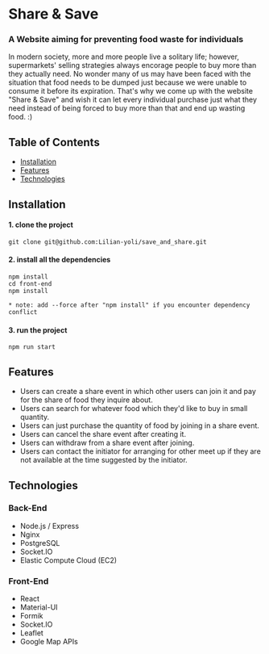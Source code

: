 # Share & Save
### A Website aiming for preventing food waste for individuals
In modern society, more and more people live a solitary life; however, supermarkets' selling strategies always encorage people to buy more than they actually need. No wonder many of us may have been faced with the situation that food needs to be dumped just because we were unable to consume it before its expiration. 
That's why we come up with the website "Share & Save" and wish it can let every individual purchase just what they need instead of being forced to buy more than that and end up wasting food. :)

## Table of Contents
* [Installation](https://github.com/Lilian-yoli/save_and_share#Installation) 
* [Features](https://github.com/Lilian-yoli/save_and_share#Features)
* [Technologies](https://github.com/Lilian-yoli/save_and_share#Technologies)

## Installation

#### 1. clone the project
```
git clone git@github.com:Lilian-yoli/save_and_share.git
```

#### 2. install all the dependencies
```
npm install
cd front-end
npm install 

* note: add --force after "npm install" if you encounter dependency conflict  
```

#### 3. run the project
```
npm run start
``` 

## Features
* Users can create a share event in which other users can join it and pay for the share of food they inquire about.
* Users can search for whatever food which they'd like to buy in small quantity.
* Users can just purchase the quantity of food by joining in a share event.
* Users can cancel the share event after creating it.
* Users can withdraw from a share event after joining.
* Users can contact the initiator for arranging for other meet up if they are not available at the time suggested by the initiator.

## Technologies
### Back-End
  * Node.js / Express
  * Nginx
  * PostgreSQL
  * Socket.IO
  * Elastic Compute Cloud (EC2)
  
### Front-End
  * React
  * Material-UI
  * Formik
  * Socket.IO
  * Leaflet
  * Google Map APIs

  

